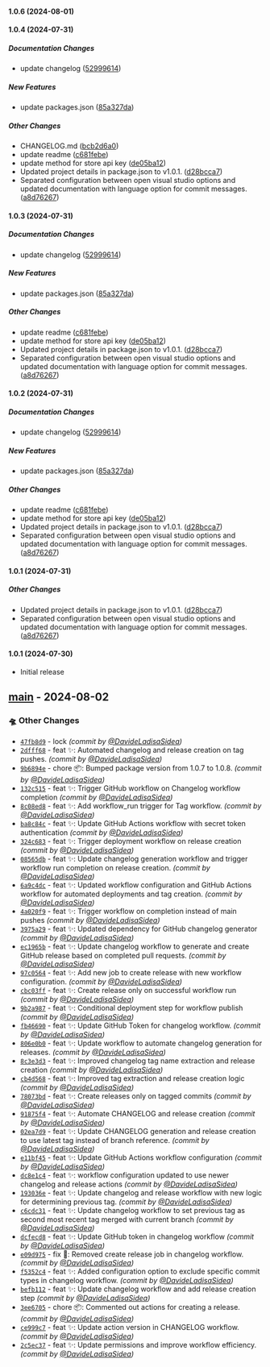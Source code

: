 #### 1.0.6 (2024-08-01)

#### 1.0.4 (2024-07-31)

##### Documentation Changes

*  update changelog ([52999614](https://github.com/FrancoStino/commitgroq/commit/52999614a1b7563018a5d716ceab2870188eeb77))

##### New Features

*  update packages.json ([85a327da](https://github.com/FrancoStino/commitgroq/commit/85a327da700a98e3597d07dd0c2fa5eea54eb731))

##### Other Changes

*    CHANGELOG.md ([bcb2d6a0](https://github.com/FrancoStino/commitgroq/commit/bcb2d6a0637fb7cf9a917559f0078fd730589cd6))
*  update readme ([c681febe](https://github.com/FrancoStino/commitgroq/commit/c681febe799c0c24cc0e6c9858b37b2a6ab04741))
*  update method for store api key ([de05ba12](https://github.com/FrancoStino/commitgroq/commit/de05ba129c1f7e4345a039ef4bce57387a53da1e))
*  Updated project details in package.json to v1.0.1. ([d28bcca7](https://github.com/FrancoStino/commitgroq/commit/d28bcca76a21d944e15f1488176ecb5739a74d36))
*  Separated configuration between open visual studio options and updated documentation with language option for commit messages. ([a8d76267](https://github.com/FrancoStino/commitgroq/commit/a8d76267910a29601697d32bbd75ae64abf729b3))

#### 1.0.3 (2024-07-31)

##### Documentation Changes

*  update changelog ([52999614](https://github.com/FrancoStino/commitgroq/commit/52999614a1b7563018a5d716ceab2870188eeb77))

##### New Features

*  update packages.json ([85a327da](https://github.com/FrancoStino/commitgroq/commit/85a327da700a98e3597d07dd0c2fa5eea54eb731))

##### Other Changes

*  update readme ([c681febe](https://github.com/FrancoStino/commitgroq/commit/c681febe799c0c24cc0e6c9858b37b2a6ab04741))
*  update method for store api key ([de05ba12](https://github.com/FrancoStino/commitgroq/commit/de05ba129c1f7e4345a039ef4bce57387a53da1e))
*  Updated project details in package.json to v1.0.1. ([d28bcca7](https://github.com/FrancoStino/commitgroq/commit/d28bcca76a21d944e15f1488176ecb5739a74d36))
*  Separated configuration between open visual studio options and updated documentation with language option for commit messages. ([a8d76267](https://github.com/FrancoStino/commitgroq/commit/a8d76267910a29601697d32bbd75ae64abf729b3))

#### 1.0.2 (2024-07-31)

##### Documentation Changes

*  update changelog ([52999614](https://github.com/FrancoStino/commitgroq/commit/52999614a1b7563018a5d716ceab2870188eeb77))

##### New Features

*  update packages.json ([85a327da](https://github.com/FrancoStino/commitgroq/commit/85a327da700a98e3597d07dd0c2fa5eea54eb731))

##### Other Changes

*  update readme ([c681febe](https://github.com/FrancoStino/commitgroq/commit/c681febe799c0c24cc0e6c9858b37b2a6ab04741))
*  update method for store api key ([de05ba12](https://github.com/FrancoStino/commitgroq/commit/de05ba129c1f7e4345a039ef4bce57387a53da1e))
*  Updated project details in package.json to v1.0.1. ([d28bcca7](https://github.com/FrancoStino/commitgroq/commit/d28bcca76a21d944e15f1488176ecb5739a74d36))
*  Separated configuration between open visual studio options and updated documentation with language option for commit messages. ([a8d76267](https://github.com/FrancoStino/commitgroq/commit/a8d76267910a29601697d32bbd75ae64abf729b3))

#### 1.0.1 (2024-07-31)

##### Other Changes

- Updated project details in package.json to v1.0.1. ([d28bcca7](https://github.com/FrancoStino/commitgroq/commit/d28bcca76a21d944e15f1488176ecb5739a74d36))
- Separated configuration between open visual studio options and updated documentation with language option for commit messages. ([a8d76267](https://github.com/FrancoStino/commitgroq/commit/a8d76267910a29601697d32bbd75ae64abf729b3))

#### 1.0.1 (2024-07-30)

- Initial release

## [main] - 2024-08-02
### :flying_saucer: Other Changes
- [`47fb8d9`](https://github.com/FrancoStino/commitgroq/commit/47fb8d96ecb6820eb131ff0432bce263ccf8bd9b) - lock *(commit by [@DavideLadisaSidea](https://github.com/DavideLadisaSidea))*
- [`2dfff68`](https://github.com/FrancoStino/commitgroq/commit/2dfff680c48aa44b20f98919cb9403279ca3f2a9) - feat ✨: Automated changelog and release creation on tag pushes. *(commit by [@DavideLadisaSidea](https://github.com/DavideLadisaSidea))*
- [`9b6894e`](https://github.com/FrancoStino/commitgroq/commit/9b6894e39ba9a11f647a2ea5d59c1f7f8d7adbe4) - chore 📦: Bumped package version from 1.0.7 to 1.0.8. *(commit by [@DavideLadisaSidea](https://github.com/DavideLadisaSidea))*
- [`132c515`](https://github.com/FrancoStino/commitgroq/commit/132c515bf47bd2f780488e64fc64f11eea99fb61) - feat ✨: Trigger GitHub workflow on Changelog workflow completion *(commit by [@DavideLadisaSidea](https://github.com/DavideLadisaSidea))*
- [`8c08ed8`](https://github.com/FrancoStino/commitgroq/commit/8c08ed89ba48e25bead0f5f4ff42f8e9b6221efc) - feat ✨: Add workflow_run trigger for Tag workflow. *(commit by [@DavideLadisaSidea](https://github.com/DavideLadisaSidea))*
- [`ba8c84c`](https://github.com/FrancoStino/commitgroq/commit/ba8c84c09b15f08afc4f3e3fb0fd1e528e291e2a) - feat ✨: Update GitHub Actions workflow with secret token authentication *(commit by [@DavideLadisaSidea](https://github.com/DavideLadisaSidea))*
- [`324c683`](https://github.com/FrancoStino/commitgroq/commit/324c6838bfcccbd3b5f1756ca7433a4f3d61d85a) - feat ✨: Trigger deployment workflow on release creation *(commit by [@DavideLadisaSidea](https://github.com/DavideLadisaSidea))*
- [`08565db`](https://github.com/FrancoStino/commitgroq/commit/08565db37024bc53a4d4490bc06ad4fecc23324b) - feat ✨: Update changelog generation workflow and trigger workflow run completion on release creation. *(commit by [@DavideLadisaSidea](https://github.com/DavideLadisaSidea))*
- [`6a9c4dc`](https://github.com/FrancoStino/commitgroq/commit/6a9c4dc180285f7dad6d33bab515441437122cb5) - feat ✨: Updated workflow configuration and GitHub Actions workflow for automated deployments and tag creation. *(commit by [@DavideLadisaSidea](https://github.com/DavideLadisaSidea))*
- [`4a020f9`](https://github.com/FrancoStino/commitgroq/commit/4a020f9ab872fb8e0f52a6d90d69662c79810334) - feat ✨: Trigger workflow on completion instead of main pushes *(commit by [@DavideLadisaSidea](https://github.com/DavideLadisaSidea))*
- [`3975a29`](https://github.com/FrancoStino/commitgroq/commit/3975a29ed0c9b5e35985725966696bb5115425d2) - feat ✨: Updated dependency for GitHub changelog generator *(commit by [@DavideLadisaSidea](https://github.com/DavideLadisaSidea))*
- [`ec1965b`](https://github.com/FrancoStino/commitgroq/commit/ec1965b94cdee5c86cad28d43b61547cc1876917) - feat ✨: Update changelog workflow to generate and create GitHub release based on completed pull requests. *(commit by [@DavideLadisaSidea](https://github.com/DavideLadisaSidea))*
- [`97c0564`](https://github.com/FrancoStino/commitgroq/commit/97c05648d2347d8ae4c4a7b95198ef21381a79fb) - feat ✨: Add new job to create release with new workflow configuration. *(commit by [@DavideLadisaSidea](https://github.com/DavideLadisaSidea))*
- [`cbc03ff`](https://github.com/FrancoStino/commitgroq/commit/cbc03ff0d9e391c4d3f9e2281ae9f9058952cb59) - feat ✨: Create release only on successful workflow run *(commit by [@DavideLadisaSidea](https://github.com/DavideLadisaSidea))*
- [`9b2a987`](https://github.com/FrancoStino/commitgroq/commit/9b2a987f392f3678ff809c29be32001766851108) - feat ✨: Conditional deployment step for workflow publish *(commit by [@DavideLadisaSidea](https://github.com/DavideLadisaSidea))*
- [`fb46690`](https://github.com/FrancoStino/commitgroq/commit/fb466906681cd8676037de5f8bc16cf355255c4d) - feat ✨: Update GitHub Token for changelog workflow. *(commit by [@DavideLadisaSidea](https://github.com/DavideLadisaSidea))*
- [`806e0b0`](https://github.com/FrancoStino/commitgroq/commit/806e0b076859229ad0beb2294852cde0b48179e0) - feat ✨: Update workflow to automate changelog generation for releases. *(commit by [@DavideLadisaSidea](https://github.com/DavideLadisaSidea))*
- [`8c3e3d3`](https://github.com/FrancoStino/commitgroq/commit/8c3e3d3a7dd05bd359854c9c0aa667025619f029) - feat ✨: Improved changelog tag name extraction and release creation *(commit by [@DavideLadisaSidea](https://github.com/DavideLadisaSidea))*
- [`cb4d568`](https://github.com/FrancoStino/commitgroq/commit/cb4d56860bed7e9c7fdf48fd6f774532a6fc17ca) - feat ✨: Improved tag extraction and release creation logic *(commit by [@DavideLadisaSidea](https://github.com/DavideLadisaSidea))*
- [`78073bd`](https://github.com/FrancoStino/commitgroq/commit/78073bd5f93d2a8a1183193df3b40359f8ce1a97) - feat ✨: Create releases only on tagged commits *(commit by [@DavideLadisaSidea](https://github.com/DavideLadisaSidea))*
- [`91875f4`](https://github.com/FrancoStino/commitgroq/commit/91875f484b6e3c7eee50d1ae189aa9f2d7b15b7e) - feat ✨: Automate CHANGELOG and release creation *(commit by [@DavideLadisaSidea](https://github.com/DavideLadisaSidea))*
- [`02ea7d9`](https://github.com/FrancoStino/commitgroq/commit/02ea7d97b9fd63538deaba03898cb8c0e990aa74) - feat ✨: Update CHANGELOG generation and release creation to use latest tag instead of branch reference. *(commit by [@DavideLadisaSidea](https://github.com/DavideLadisaSidea))*
- [`e11bf45`](https://github.com/FrancoStino/commitgroq/commit/e11bf458bfddd069d0f4b0df97bf1610d6092939) - feat ✨: Update GitHub Actions workflow configuration *(commit by [@DavideLadisaSidea](https://github.com/DavideLadisaSidea))*
- [`dc8e1c4`](https://github.com/FrancoStino/commitgroq/commit/dc8e1c48d980b7bd1b521310a6eec9299af48019) - feat ✨: workflow configuration updated to use newer changelog and release actions *(commit by [@DavideLadisaSidea](https://github.com/DavideLadisaSidea))*
- [`193036e`](https://github.com/FrancoStino/commitgroq/commit/193036eadca1f57de77d6c5d38392927766202cf) - feat ✨: Update changelog and release workflow with new logic for determining previous tag. *(commit by [@DavideLadisaSidea](https://github.com/DavideLadisaSidea))*
- [`c6cdc31`](https://github.com/FrancoStino/commitgroq/commit/c6cdc31d22abbe2c4e66690cd13d9b4b7bff012c) - feat ✨: Update changelog workflow to set previous tag as second most recent tag merged with current branch *(commit by [@DavideLadisaSidea](https://github.com/DavideLadisaSidea))*
- [`dcfecd8`](https://github.com/FrancoStino/commitgroq/commit/dcfecd87a7f2f99c8349acf58db0cfe02de3ac78) - feat ✨: Update GitHub token in changelog workflow *(commit by [@DavideLadisaSidea](https://github.com/DavideLadisaSidea))*
- [`e09d975`](https://github.com/FrancoStino/commitgroq/commit/e09d97528ba73a0ad7641d47396a8ae4975ec138) - fix 🐛: Removed create release job in changelog workflow. *(commit by [@DavideLadisaSidea](https://github.com/DavideLadisaSidea))*
- [`f5352c4`](https://github.com/FrancoStino/commitgroq/commit/f5352c4f3d581b80de7dc1d70d17bdffb557d3c0) - feat ✨: Added configuration option to exclude specific commit types in changelog workflow. *(commit by [@DavideLadisaSidea](https://github.com/DavideLadisaSidea))*
- [`befb112`](https://github.com/FrancoStino/commitgroq/commit/befb112258e1b88105d11a3573f2ec9903b72fbb) - feat ✨: Update changelog workflow and add release creation step *(commit by [@DavideLadisaSidea](https://github.com/DavideLadisaSidea))*
- [`3ee6705`](https://github.com/FrancoStino/commitgroq/commit/3ee67053d2cf59b08cb11d345f4d8636978e7901) - chore 📦: Commented out actions for creating a release. *(commit by [@DavideLadisaSidea](https://github.com/DavideLadisaSidea))*
- [`ce999c7`](https://github.com/FrancoStino/commitgroq/commit/ce999c7de9af4b40fad8773ea754f1037eb83596) - feat ✨: Update action version in CHANGELOG workflow. *(commit by [@DavideLadisaSidea](https://github.com/DavideLadisaSidea))*
- [`2c5ec37`](https://github.com/FrancoStino/commitgroq/commit/2c5ec37320bf660051f01e86b3e72292631c4d27) - feat ✨: Update permissions and improve workflow efficiency. *(commit by [@DavideLadisaSidea](https://github.com/DavideLadisaSidea))*

[main]: https://github.com/FrancoStino/commitgroq/compare/v1.0.7...main

